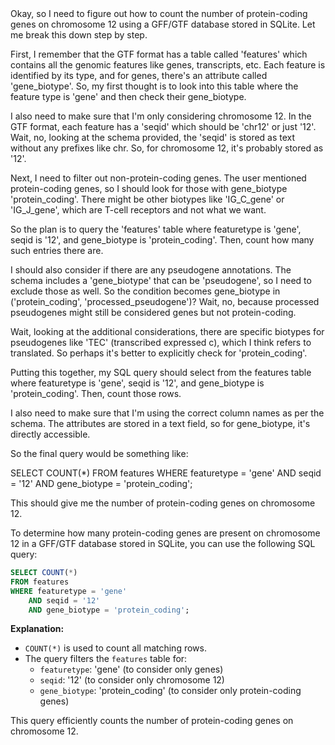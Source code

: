 <think>
Okay, so I need to figure out how to count the number of protein-coding genes on chromosome 12 using a GFF/GTF database stored in SQLite. Let me break this down step by step.

First, I remember that the GTF format has a table called 'features' which contains all the genomic features like genes, transcripts, etc. Each feature is identified by its type, and for genes, there's an attribute called 'gene_biotype'. So, my first thought is to look into this table where the feature type is 'gene' and then check their gene_biotype.

I also need to make sure that I'm only considering chromosome 12. In the GTF format, each feature has a 'seqid' which should be 'chr12' or just '12'. Wait, no, looking at the schema provided, the 'seqid' is stored as text without any prefixes like chr. So, for chromosome 12, it's probably stored as '12'.

Next, I need to filter out non-protein-coding genes. The user mentioned protein-coding genes, so I should look for those with gene_biotype 'protein_coding'. There might be other biotypes like 'IG_C_gene' or 'IG_J_gene', which are T-cell receptors and not what we want.

So the plan is to query the 'features' table where featuretype is 'gene', seqid is '12', and gene_biotype is 'protein_coding'. Then, count how many such entries there are.

I should also consider if there are any pseudogene annotations. The schema includes a 'gene_biotype' that can be 'pseudogene', so I need to exclude those as well. So the condition becomes gene_biotype in ('protein_coding', 'processed_pseudogene')? Wait, no, because processed pseudogenes might still be considered genes but not protein-coding.

Wait, looking at the additional considerations, there are specific biotypes for pseudogenes like 'TEC' (transcribed expressed c), which I think refers to translated. So perhaps it's better to explicitly check for 'protein_coding'.

Putting this together, my SQL query should select from the features table where featuretype is 'gene', seqid is '12', and gene_biotype is 'protein_coding'. Then, count those rows.

I also need to make sure that I'm using the correct column names as per the schema. The attributes are stored in a text field, so for gene_biotype, it's directly accessible.

So the final query would be something like:

SELECT COUNT(*) FROM features WHERE featuretype = 'gene' AND seqid = '12' AND gene_biotype = 'protein_coding';

This should give me the number of protein-coding genes on chromosome 12.
</think>

To determine how many protein-coding genes are present on chromosome 12 in a GFF/GTF database stored in SQLite, you can use the following SQL query:

```sql
SELECT COUNT(*) 
FROM features 
WHERE featuretype = 'gene' 
    AND seqid = '12' 
    AND gene_biotype = 'protein_coding';
```

**Explanation:**
- `COUNT(*)` is used to count all matching rows.
- The query filters the `features` table for:
  - `featuretype`: 'gene' (to consider only genes)
  - `seqid`: '12' (to consider only chromosome 12)
  - `gene_biotype`: 'protein_coding' (to consider only protein-coding genes)

This query efficiently counts the number of protein-coding genes on chromosome 12.
